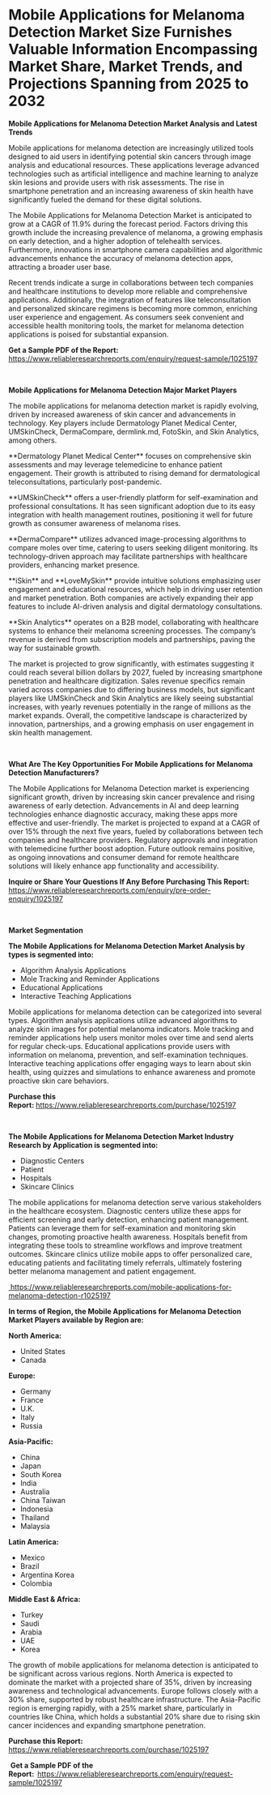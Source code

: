 <p><h1>Mobile Applications for Melanoma Detection Market Size Furnishes Valuable Information Encompassing Market Share, Market Trends, and Projections Spanning from 2025 to 2032</h1></p><p><strong>Mobile Applications for Melanoma Detection Market Analysis and Latest Trends</strong></p>
<p><p>Mobile applications for melanoma detection are increasingly utilized tools designed to aid users in identifying potential skin cancers through image analysis and educational resources. These applications leverage advanced technologies such as artificial intelligence and machine learning to analyze skin lesions and provide users with risk assessments. The rise in smartphone penetration and an increasing awareness of skin health have significantly fueled the demand for these digital solutions.</p><p>The Mobile Applications for Melanoma Detection Market is anticipated to grow at a CAGR of 11.9% during the forecast period. Factors driving this growth include the increasing prevalence of melanoma, a growing emphasis on early detection, and a higher adoption of telehealth services. Furthermore, innovations in smartphone camera capabilities and algorithmic advancements enhance the accuracy of melanoma detection apps, attracting a broader user base. </p><p>Recent trends indicate a surge in collaborations between tech companies and healthcare institutions to develop more reliable and comprehensive applications. Additionally, the integration of features like teleconsultation and personalized skincare regimens is becoming more common, enriching user experience and engagement. As consumers seek convenient and accessible health monitoring tools, the market for melanoma detection applications is poised for substantial expansion.</p></p>
<p><strong>Get a Sample PDF of the Report:&nbsp;</strong> <a href="https://www.reliableresearchreports.com/enquiry/request-sample/1025197?utm_campaign=2203&utm_medium=2&utm_source=Github&utm_content=ia&utm_term=18042025&utm_id=mobile-applications-for-melanoma-detection">https://www.reliableresearchreports.com/enquiry/request-sample/1025197</a></p>
<p>&nbsp;</p>
<p><strong>Mobile Applications for Melanoma Detection Major Market Players</strong></p>
<p><p>The mobile applications for melanoma detection market is rapidly evolving, driven by increased awareness of skin cancer and advancements in technology. Key players include Dermatology Planet Medical Center, UMSkinCheck, DermaCompare, dermlink.md, FotoSkin, and Skin Analytics, among others.</p><p>**Dermatology Planet Medical Center** focuses on comprehensive skin assessments and may leverage telemedicine to enhance patient engagement. Their growth is attributed to rising demand for dermatological teleconsultations, particularly post-pandemic.</p><p>**UMSkinCheck** offers a user-friendly platform for self-examination and professional consultations. It has seen significant adoption due to its easy integration with health management routines, positioning it well for future growth as consumer awareness of melanoma rises. </p><p>**DermaCompare** utilizes advanced image-processing algorithms to compare moles over time, catering to users seeking diligent monitoring. Its technology-driven approach may facilitate partnerships with healthcare providers, enhancing market presence.</p><p>**iSkin** and **LoveMySkin** provide intuitive solutions emphasizing user engagement and educational resources, which help in driving user retention and market penetration. Both companies are actively expanding their app features to include AI-driven analysis and digital dermatology consultations.</p><p>**Skin Analytics** operates on a B2B model, collaborating with healthcare systems to enhance their melanoma screening processes. The company’s revenue is derived from subscription models and partnerships, paving the way for sustainable growth.</p><p>The market is projected to grow significantly, with estimates suggesting it could reach several billion dollars by 2027, fueled by increasing smartphone penetration and healthcare digitization. Sales revenue specifics remain varied across companies due to differing business models, but significant players like UMSkinCheck and Skin Analytics are likely seeing substantial increases, with yearly revenues potentially in the range of millions as the market expands. Overall, the competitive landscape is characterized by innovation, partnerships, and a growing emphasis on user engagement in skin health management.</p></p>
<p>&nbsp;</p>
<p><strong>What Are The Key Opportunities For Mobile Applications for Melanoma Detection Manufacturers?</strong></p>
<p><p>The Mobile Applications for Melanoma Detection market is experiencing significant growth, driven by increasing skin cancer prevalence and rising awareness of early detection. Advancements in AI and deep learning technologies enhance diagnostic accuracy, making these apps more effective and user-friendly. The market is projected to expand at a CAGR of over 15% through the next five years, fueled by collaborations between tech companies and healthcare providers. Regulatory approvals and integration with telemedicine further boost adoption. Future outlook remains positive, as ongoing innovations and consumer demand for remote healthcare solutions will likely enhance app functionality and accessibility.</p></p>
<p><strong>Inquire or Share Your Questions If Any Before Purchasing This Report:</strong> <a href="https://www.reliableresearchreports.com/enquiry/pre-order-enquiry/1025197?utm_campaign=2203&utm_medium=2&utm_source=Github&utm_content=ia&utm_term=18042025&utm_id=mobile-applications-for-melanoma-detection">https://www.reliableresearchreports.com/enquiry/pre-order-enquiry/1025197</a></p>
<p>&nbsp;</p>
<p><strong>Market Segmentation</strong></p>
<p><strong>The Mobile Applications for Melanoma Detection Market Analysis by types is segmented into:</strong></p>
<p><ul><li>Algorithm Analysis Applications</li><li>Mole Tracking and Reminder Applications</li><li>Educational Applications</li><li>Interactive Teaching Applications</li></ul></p>
<p><p>Mobile applications for melanoma detection can be categorized into several types. Algorithm analysis applications utilize advanced algorithms to analyze skin images for potential melanoma indicators. Mole tracking and reminder applications help users monitor moles over time and send alerts for regular check-ups. Educational applications provide users with information on melanoma, prevention, and self-examination techniques. Interactive teaching applications offer engaging ways to learn about skin health, using quizzes and simulations to enhance awareness and promote proactive skin care behaviors.</p></p>
<p><strong>Purchase this Report:&nbsp;</strong><a href="https://www.reliableresearchreports.com/purchase/1025197?utm_campaign=2203&utm_medium=2&utm_source=Github&utm_content=ia&utm_term=18042025&utm_id=mobile-applications-for-melanoma-detection">https://www.reliableresearchreports.com/purchase/1025197</a></p>
<p>&nbsp;</p>
<p><strong>The Mobile Applications for Melanoma Detection Market Industry Research by Application is segmented into:</strong></p>
<p><ul><li>Diagnostic Centers</li><li>Patient</li><li>Hospitals</li><li>Skincare Clinics</li></ul></p>
<p><p>The mobile applications for melanoma detection serve various stakeholders in the healthcare ecosystem. Diagnostic centers utilize these apps for efficient screening and early detection, enhancing patient management. Patients can leverage them for self-examination and monitoring skin changes, promoting proactive health awareness. Hospitals benefit from integrating these tools to streamline workflows and improve treatment outcomes. Skincare clinics utilize mobile apps to offer personalized care, educating patients and facilitating timely referrals, ultimately fostering better melanoma management and patient engagement.</p></p>
<p><a href="https://www.reliableresearchreports.com/mobile-applications-for-melanoma-detection-r1025197?utm_campaign=2203&utm_medium=2&utm_source=Github&utm_content=ia&utm_term=18042025&utm_id=mobile-applications-for-melanoma-detection">&nbsp;https://www.reliableresearchreports.com/mobile-applications-for-melanoma-detection-r1025197</a></p>
<p><strong>In terms of Region, the Mobile Applications for Melanoma Detection Market Players available by Region are:</strong></p>
<p>
    <p> <strong> North America: </strong>
        <ul>
            <li>United States</li>
            <li>Canada</li>
        </ul>
        </p> 
    <p> <strong> Europe: </strong>
        <ul>
            <li>Germany</li>
            <li>France</li>
            <li>U.K.</li>
            <li>Italy</li>
            <li>Russia</li>
        </ul>
        </p> 
    <p> <strong> Asia-Pacific: </strong>
        <ul>
            <li>China</li>
            <li>Japan</li>
            <li>South Korea</li>
            <li>India</li>
            <li>Australia</li>
            <li>China Taiwan</li>
            <li>Indonesia</li>
            <li>Thailand</li>
            <li>Malaysia</li>
        </ul>
        </p> 
    <p> <strong> Latin America: </strong>
        <ul>
            <li>Mexico</li>
            <li>Brazil</li>
            <li>Argentina Korea</li>
            <li>Colombia</li>
        </ul>
        </p> 
    <p> <strong> Middle East & Africa: </strong>
        <ul>
            <li>Turkey</li>
            <li>Saudi</li>
            <li>Arabia</li>
            <li>UAE</li>
            <li>Korea</li>
        </ul>
    </p>
    </p>
<p><p>The growth of mobile applications for melanoma detection is anticipated to be significant across various regions. North America is expected to dominate the market with a projected share of 35%, driven by increasing awareness and technological advancements. Europe follows closely with a 30% share, supported by robust healthcare infrastructure. The Asia-Pacific region is emerging rapidly, with a 25% market share, particularly in countries like China, which holds a substantial 20% share due to rising skin cancer incidences and expanding smartphone penetration.</p></p>
<p><strong>Purchase this Report: </strong><a href="https://www.reliableresearchreports.com/purchase/1025197?utm_campaign=2203&utm_medium=2&utm_source=Github&utm_content=ia&utm_term=18042025&utm_id=mobile-applications-for-melanoma-detection">https://www.reliableresearchreports.com/purchase/1025197</a></p>
<p>&nbsp;<strong>Get a Sample PDF of the Report:&nbsp;&nbsp;</strong><a href="https://www.reliableresearchreports.com/enquiry/request-sample/1025197?utm_campaign=2203&utm_medium=2&utm_source=Github&utm_content=ia&utm_term=18042025&utm_id=mobile-applications-for-melanoma-detection">https://www.reliableresearchreports.com/enquiry/request-sample/1025197</a></p>
<p><strong></strong></p>
<p><p></p><p></p><p></p></p>